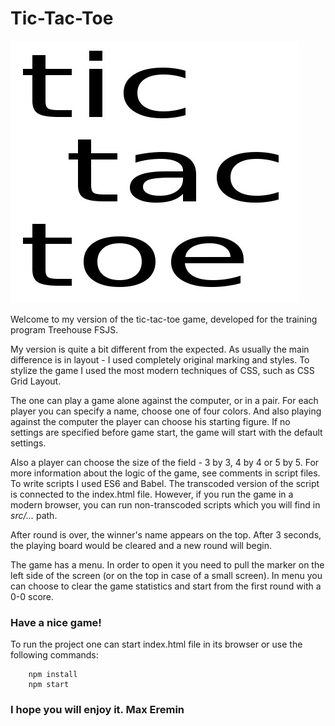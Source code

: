# Tic-Tac-Toe

![Awesome Game Logo](assets/images/logo.jpg)

Welcome to my version of the tic-tac-toe game, developed for the training program Treehouse FSJS.

My version is quite a bit different from the expected. As usually the main difference is in layout - I used completely original marking and styles. To stylize the game I used the most modern techniques of CSS, such as CSS Grid Layout.

The one can play a game alone against the computer, or in a pair. For each player you can specify a name, choose one of four colors. And also playing against the computer the player can choose his starting figure. If no settings are specified before game start, the game will start with the default settings.

Also a player can choose the size of the field - 3 by 3, 4 by 4 or 5 by 5. For more information about the logic of the game, see comments in script files. To write scripts I used ES6 and Babel. The transcoded version of the script is connected to the index.html file. However, if you run the game in a modern browser, you can run non-transcoded scripts which you will find in *src/...* path.

After round is over, the winner's name appears on the top. After 3 seconds, the playing board would be cleared and a new round will begin.

The game has a menu. In order to open it you need to pull the marker on the left side of the screen (or on the top in case of a small screen). In menu you can choose to clear the game statistics and start from the first round with a 0-0 score.

### Have a nice game!

To run the project  one can start index.html file in its browser
or 
use the following commands:
```shell
    npm install
    npm start
```

### I hope you will enjoy it. Max Eremin
